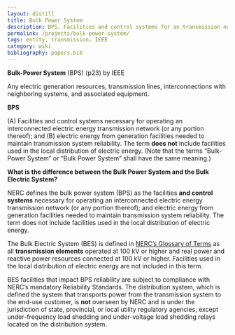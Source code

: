 ```yaml
---
layout: distill
title: Bulk Power System
description: BPS. Facilities and control systems for an transmission network.
permalink: /projects/bulk-power-system/
tags: entity, transmission, IEEE
category: wiki
bibliography: papers.bib
---
```


**Bulk-Power System** (BPS) <d-cite key="ieee2018std1547"></d-cite> (p23) by IEEE

Any electric generation resources, transmission lines, interconnections with neighboring systems, and associated equipment.

**BPS** <d-cite key="nerc2024glossary"></d-cite>

(A) Facilities and control systems necessary for operating an interconnected electric energy transmission network (or any portion thereof);
and (B) electric energy from generation facilities needed to maintain transmission system reliability.
The term **does not** include facilities used in the local distribution of electric energy. (Note that the terms “Bulk-Power System” or “Bulk Power System” shall have the same meaning.)

**What is the difference between the Bulk Power System and the Bulk Electric System?** <d-cite key="nerc2023faq"></d-cite>

NERC defines the bulk power system (BPS) as the facilities **and control systems** necessary for operating an interconnected electric energy transmission network (or any portion thereof);
and electric energy from generation facilities needed to maintain transmission system reliability.
The term does not include facilities used in the local distribution of electric energy.

The Bulk Electric System (BES) is defined in [NERC’s Glossary of Terms](https://www.nerc.com/pa/Stand/Glossary%20of%20Terms/Glossary_of_Terms.pdf) as all **transmission elements** operated at 100 kV or higher and real power and reactive power resources connected at 100 kV or higher.
Facilities used in the local distribution of electric energy are not included in this term.

BES facilities that impact BPS reliability are subject to compliance with NERC’s mandatory Reliability Standards.
The distribution system, which is defined the system that transports power from the transmission system to the end-use customer, is **not** overseen by NERC and is under the jurisdiction of state, provincial, or local utility regulatory agencies, except under-frequency load shedding and under-voltage load shedding relays located on the distribution system.
